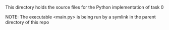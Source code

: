 This directory holds the source files for the Python implementation of task 0

NOTE:	The executable <main.py> is being run by a symlink <factors> in the parent directory of this repo
